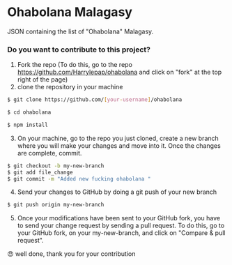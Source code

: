 # Ohabolana Malagasy
JSON containing the list of "Ohabolana" Malagasy.

### Do you want to contribute to this project?
1. Fork the repo (To do this, go to the repo https://github.com/Harrylepap/ohabolana and click on "fork" at the top right of the page)
2. clone the repository in your machine
```sh
$ git clone https://github.com/[your-username]/ohabolana
```
```sh
$ cd ohabolana 
```  
```sh
$ npm install
```  
3. On your machine, go to the repo you just cloned, create a new branch where you will make your changes and move into it. Once the changes are complete, commit.
```sh
$ git checkout -b my-new-branch
$ git add file_change
$ git commit -m "Added new fucking ohabolana "
``` 
4. Send your changes to GitHub by doing a git push of your new branch
```sh
$ git push origin my-new-branch
```  
5. Once your modifications have been sent to your GitHub fork, you have to send your change request by sending a pull request. To do this, go to your GitHub fork, on your my-new-branch, and click on "Compare & pull request".


:heart_eyes: well done, thank you for your contribution
